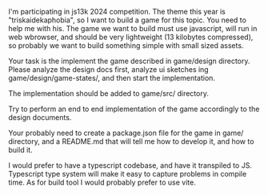 I'm participating in js13k 2024 competition. The theme this year is "triskaidekaphobia", so I want to build a game for this topic. You need to help me with his. The game we want to build must use javascript, will run in web wbrowser, and should be very lightweight (13 kilobytes compressed), so probably we want to build something simple with small sized assets.

Your task is the implement the game described in game/design directory. Please analyze the design docs first, analyze ui sketches ing game/design/game-states/, and then start the implementation.

The implementation should be added to game/src/ directory.

Try to perform an end to end implementation of the game accordingly to the design documents.

Your probably need to create a package.json file for the game in game/ directory, and a README.md that will tell me how to develop it, and how to build it.

I would prefer to have a typescript codebase, and have it transpiled to JS. Typescript type system will make it easy to capture problems in compile time.
As for build tool I would probably prefer to use vite.